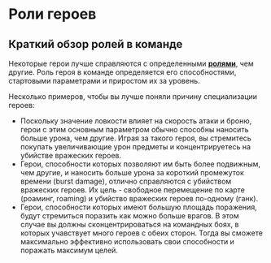 # Роли героев

## Краткий обзор ролей в команде

Некоторые герои лучше справляются с определенными [**ролями**](https://dota2-ru.gamepedia.com/%D0%A0%D0%BE%D0%BB%D0%B8), чем другие. Роль героя в команде определяется его способностями, стартовыми параметрами и приростом их за уровень.

Несколько примеров, чтобы вы лучше поняли причину специализации героев:

* Поскольку значение ловкости влияет на скорость атаки и броню, герои с этим основным параметром обычно способны наносить больше урона, чем другие. Играя за такого героя, вы стремитесь покупать увеличивающие урон предметы и концентрируетесь на убийстве вражеских героев.
* Герои, способности которых позволяют им быть более подвижным, чем другие, и наносить больше урона за короткий промежуток времени (burst damage), отлично справляются с убийством вражеских героев. Их цель - свободное перемещение по карте (роаминг, roaming) и убийство вражеских героев по-одному (ганк).
* Герои, способности которых имеют большую площадь поражения, будут стремиться поразить как можно больше врагов. В этом случае вы должны сконцентрироваться на командных боях, в которых учавствует много героев с обеих сторон. Тогда вы сможете максимально эффективно использовать свои способности и поражать максимум целей.
